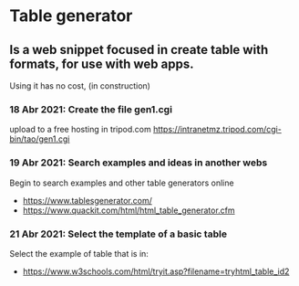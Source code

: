 # Table generator 
## Is a web snippet focused in create table with formats, for use with web apps.

Using it has no cost,  (in construction)

### 18 Abr 2021: Create the file gen1.cgi 
upload to a free hosting in tripod.com
https://intranetmz.tripod.com/cgi-bin/tao/gen1.cgi

### 19 Abr 2021: Search examples and ideas in another webs
Begin to search examples and other table generators online
  * https://www.tablesgenerator.com/
  * https://www.quackit.com/html/html_table_generator.cfm


### 21 Abr 2021: Select the template of a basic table
Select the example of table that is in: 
  * https://www.w3schools.com/html/tryit.asp?filename=tryhtml_table_id2
